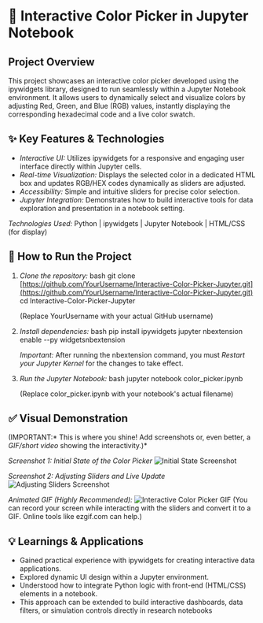 # 🎨 Interactive Color Picker in Jupyter Notebook

## Project Overview

This project showcases an interactive color picker developed using the ipywidgets library, designed to run seamlessly within a Jupyter Notebook environment. It allows users to dynamically select and visualize colors by adjusting Red, Green, and Blue (RGB) values, instantly displaying the corresponding hexadecimal code and a live color swatch.

## ✨ Key Features & Technologies

-   *Interactive UI:* Utilizes ipywidgets for a responsive and engaging user interface directly within Jupyter cells.
-   *Real-time Visualization:* Displays the selected color in a dedicated HTML box and updates RGB/HEX codes dynamically as sliders are adjusted.
-   *Accessibility:* Simple and intuitive sliders for precise color selection.
-   *Jupyter Integration:* Demonstrates how to build interactive tools for data exploration and presentation in a notebook setting.

*Technologies Used:*
Python | ipywidgets | Jupyter Notebook | HTML/CSS (for display)

## 🚀 How to Run the Project

1.  *Clone the repository:*
    bash
    git clone [https://github.com/YourUsername/Interactive-Color-Picker-Jupyter.git](https://github.com/YourUsername/Interactive-Color-Picker-Jupyter.git)
    cd Interactive-Color-Picker-Jupyter
    
    (Replace YourUsername with your actual GitHub username)

2.  *Install dependencies:*
    bash
    pip install ipywidgets
    jupyter nbextension enable --py widgetsnbextension
    
    *Important:* After running the nbextension command, you must *Restart your Jupyter Kernel* for the changes to take effect.

3.  *Run the Jupyter Notebook:*
    bash
    jupyter notebook color_picker.ipynb
    
    (Replace color_picker.ipynb with your notebook's actual filename)

## ✅ Visual Demonstration

(IMPORTANT:* This is where you shine! Add screenshots or, even better, a *GIF/short video* showing the interactivity.)*

*Screenshot 1: Initial State of the Color Picker*
![Initial State Screenshot](link_to_your_initial_screenshot.png)

*Screenshot 2: Adjusting Sliders and Live Update*
![Adjusting Sliders Screenshot](link_to_your_adjusted_color_screenshot.png)

*Animated GIF (Highly Recommended):*
![Interactive Color Picker GIF](link_to_your_animated_gif.gif)
(You can record your screen while interacting with the sliders and convert it to a GIF. Online tools like ezgif.com can help.)

## 💡 Learnings & Applications

-   Gained practical experience with ipywidgets for creating interactive data applications.
-   Explored dynamic UI design within a Jupyter environment.
-   Understood how to integrate Python logic with front-end (HTML/CSS) elements in a notebook.
-   This approach can be extended to build interactive dashboards, data filters, or simulation controls directly in research notebooks
